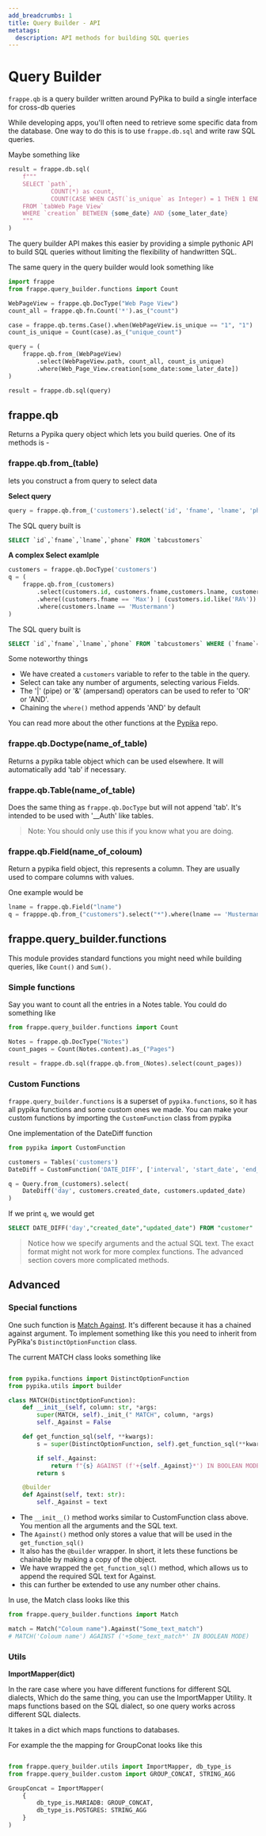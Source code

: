 ```yaml
---
add_breadcrumbs: 1
title: Query Builder - API
metatags:
  description: API methods for building SQL queries
---
```


# Query Builder

`frappe.qb` is a query builder written around PyPika to build a single interface for cross-db queries

While developing apps, you'll often need to retrieve some specific data from the database. One way to do this is to use `frappe.db.sql` and write raw SQL queries.

Maybe something like

```python
result = frappe.db.sql(
	f"""
	SELECT `path`,
			COUNT(*) as count,
			COUNT(CASE WHEN CAST(`is_unique` as Integer) = 1 THEN 1 END) as unique_count
	FROM `tabWeb Page View`
	WHERE `creation` BETWEEN {some_date} AND {some_later_date}
	"""
)
```

The query builder API makes this easier by providing a simple pythonic API to build SQL queries without limiting the flexibility of handwritten SQL.

The same query in the query builder would look something like

```python
import frappe
from frappe.query_builder.functions import Count

WebPageView = frappe.qb.DocType("Web Page View")
count_all = frappe.qb.fn.Count('*').as_("count")

case = frappe.qb.terms.Case().when(WebPageView.is_unique == "1", "1")
count_is_unique = Count(case).as_("unique_count")

query = (
	frappe.qb.from_(WebPageView)
		.select(WebPageView.path, count_all, count_is_unique)
		.where(Web_Page_View.creation[some_date:some_later_date])
)

result = frappe.db.sql(query)
```

## frappe.qb

Returns a Pypika query object which lets you build queries. One of its methods is -

### frappe.qb.from\_(table)

lets you construct a from query to select data

**Select query**

```python
query = frappe.qb.from_('customers').select('id', 'fname', 'lname', 'phone')
```

The SQL query built is

```sql
SELECT `id`,`fname`,`lname`,`phone` FROM `tabcustomers`
```

**A complex Select examlple**

```python
customers = frappe.qb.DocType('customers')
q = (
	frappe.qb.from_(customers)
		.select(customers.id, customers.fname,customers.lname, customers.phone)
		.where((customers.fname == 'Max') | (customers.id.like('RA%')) )
		.where(customers.lname == 'Mustermann')
)
```

The SQL query built is

```sql
SELECT `id`,`fname`,`lname`,`phone` FROM `tabcustomers` WHERE (`fname`='Max' OR `id` LIKE 'RA%') AND `lname`='Mustermann'
```

Some noteworthy things

- We have created a `customers` variable to refer to the table in the query.
- Select can take any number of arguments, selecting various Fields.
- The '|' (pipe) or '&' (ampersand) operators can be used to refer to 'OR' or 'AND'.
- Chaining the `where()` method appends 'AND' by default

You can read more about the other functions at the [Pypika](https://github.com/kayak/pypika) repo.

### frappe.qb.Doctype(name\_of\_table)

Returns a pypika table object which can be used elsewhere. It will automatically add 'tab' if necessary.

### frappe.qb.Table(name\_of\_table)

Does the same thing as `frappe.qb.DocType` but will not append 'tab'. It's intended to be used with '\_\_Auth' like tables.

> Note: You should only use this if you know what you are doing.

### frappe.qb.Field(name\_of\_coloum)

Return a pypika field object, this represents a column. They are usually used to compare columns with values.

One example would be

```python
lname = frappe.qb.Field("lname")
q = frapppe.qb.from_("customers").select("*").where(lname == 'Mustermann')
```

## frappe.query_builder.functions

This module provides standard functions you might need while building queries, like `Count()` and `Sum().`

### Simple functions

Say you want to count all the entries in a Notes table. You could do something like

```python
from frappe.query_builder.functions import Count

Notes = frappe.qb.DocType("Notes")
count_pages = Count(Notes.content).as_("Pages")

result = frappe.db.sql(frappe.qb.from_(Notes).select(count_pages))
```

### Custom Functions

`frappe.query_builder.functions` is a superset of `pypika.functions`, so it has all pypika functions and some custom ones we made. You can make your custom functions by importing the `CustomFunction` class from pypika

One implementation of the DateDiff function

```python
from pypika import CustomFunction

customers = Tables('customers')
DateDiff = CustomFunction('DATE_DIFF', ['interval', 'start_date', 'end_date'])

q = Query.from_(customers).select(
	DateDiff('day', customers.created_date, customers.updated_date)
)
```

If we print `q`, we would get

```SQL
SELECT DATE_DIFF('day',"created_date","updated_date") FROM "customer"
```

> Notice how we specify arguments and the actual SQL text. The exact format might not work for more complex functions. The advanced section covers more complicated methods.

## Advanced

### Special functions

One such function is [Match Against](https://mariadb.com/kb/en/match-against/). It's different because it has a chained against argument. To implement something like this you need to inherit from PyPika's `DistinctOptionFunction` class.

The current MATCH class looks something like

```python

from pypika.functions import DistinctOptionFunction
from pypika.utils import builder

class MATCH(DistinctOptionFunction):
	def __init__(self, column: str, *args:
		super(MATCH, self)._init_(" MATCH", column, *args)
		self._Against = False

	def get_function_sql(self, **kwargs):
		s = super(DistinctOptionFunction, self).get_function_sql(**kwargs)

		if self._Against:
			return f"{s} AGAINST (f'+{self._Against}*') IN BOOLEAN MODE)"
		return s

	@builder
	def Against(self, text: str):
		self._Against = text
```

- The `__init__()` method works similar to CustomFunction class above. You mention all the arguments and the SQL text.
- The `Against()` method only stores a value that will be used in the `get_function_sql()`
- It also has the `@builder` wrapper. In short, it lets these functions be chainable by making a copy of the object.
- We have wrapped the `get_function_sql()` method, which allows us to append the required SQL text for Against.
- this can further be extended to use any number other chains.

In use, the Match class looks like this

```python
from frappe.query_builder.functions import Match

match = Match("Coloum name").Against("Some_text_match")
# MATCH('Coloum name') AGAINST ('+Some_text_match*' IN BOOLEAN MODE)
```

### Utils

**ImportMapper(dict)**

In the rare case where you have different functions for different SQL dialects, Which do the same thing, you can use the ImportMapper Utility. It maps functions based on the SQL dialect, so one query works across different SQL dialects.

It takes in a dict which maps functions to databases.

For example the the mapping for GroupConat looks like this

```python

from frappe.query_builder.utils import ImportMapper, db_type_is
from frappe.query_builder.custom import GROUP_CONCAT, STRING_AGG

GroupConcat = ImportMapper(
	{
		db_type_is.MARIADB: GROUP_CONCAT,
		db_type_is.POSTGRES: STRING_AGG
	}
)
```

